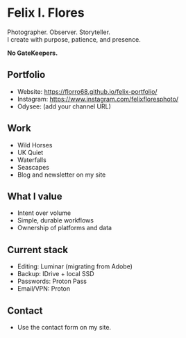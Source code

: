 # Felix I. Flores

Photographer. Observer. Storyteller.  
I create with purpose, patience, and presence.

**No GateKeepers.**

## Portfolio
- Website: https://florro68.github.io/felix-portfolio/
- Instagram: https://www.instagram.com/felixfloresphoto/
- Odysee: (add your channel URL)

## Work
- Wild Horses
- UK Quiet
- Waterfalls
- Seascapes
- Blog and newsletter on my site

## What I value
- Intent over volume
- Simple, durable workflows
- Ownership of platforms and data

## Current stack
- Editing: Luminar (migrating from Adobe)
- Backup: IDrive + local SSD
- Passwords: Proton Pass
- Email/VPN: Proton

## Contact
- Use the contact form on my site.

